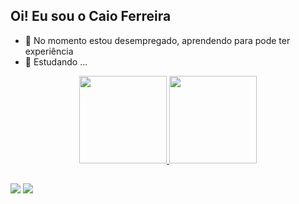 ## Oi! Eu sou o Caio Ferreira


- 👀 No momento estou desempregado, aprendendo para pode ter experiência 
- 🌱 Estudando ...

<div align="center">
  <a href="https://github.com/CaioFerr3012">
  <img height="140em" src="https://github-readme-stats.vercel.app/api?username=CaioFerr3012&show_icons=false&theme=merko&include_all_commits=true&count_private=true"/>
  <img height="140em" src="https://github-readme-stats.vercel.app/api/top-langs/?username=CaioFerr3012&layout=compact&langs_count=7&theme=merko"/>
</div>

##

<div>
 <a href="https://www.instagram.com/caioferr3012/" target="_blank"><img src="https://img.shields.io/badge/Instagram-E4405F?style=for-the-badge&logo=instagram&logoColor=white" target="_blank"></a>
 <a href="https://twitter.com/CaioFerr3012" target="_blank"><img src="https://img.shields.io/badge/Twitter-1DA1F2?style=for-the-badge&logo=twitter&logoColor=white" target="_blank"></a>
 
</div>
